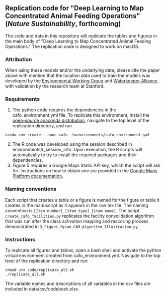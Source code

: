 ## Replication code for "Deep Learning to Map Concentrated Animal Feeding Operations" (*Nature Sustainability*, forthcoming)
The code and data in this repository will replicate the tables and figures in the main body of "Deep Learning to Map Concentrated Animal Feeding Operations." The replication code is designed to work on macOS.

### Attribution
When using these models and/or the underlying data, please cite the paper above with mention that the location data used to train the models was developed by the [Environmental Working Group](https://www.ewg.org/) and [Waterkeeper Alliance](https://waterkeeper.org/), with validation by the research team at Stanford.

### Requirements
1. The python code requires the dependencies in the cafo_environment.yml file. To replicate this environment, install the [open-source anaconda distribution](https://www.anaconda.com/distribution/), navigate to the top level of the replication directory, and run 
```
conda env create --name cafo -f=environments/cafo_environment.yml
```
2. The R code was developed using the session described in environments/r_session_info. Upon execution, the R scripts will automatically to try to install the required packages and their dependencies.
3. Figure 5 requires a Google Maps Static API key, which the script will ask for. Instructions on how to obtain one are provided in the [Google Maps Platform documentation](https://developers.google.com/maps/documentation/maps-static/get-api-key).

### Naming conventions
Each script that creates a table or a figure is named for the figure or table it creates in the manuscript as it appears in the raw tex file. The naming convention is `[Item number]_[item_type]_[item name]`. The script `create_cafo_facilities.py` replicates the facility consolidation algorithm that was run after the class activation mapping and rescoring process demonstrated in `3_Figure_fgcam_CAM_Algorithm_Illustration.py.`

### Instructions
To replicate all figures and tables, open a bash shell and activate the python virtual environment created from cafo_environment.yml. Navigate to the top level of the replication directory and run:
```
chmod u+x code/replicate_all.sh
./replicate_all.sh
```
The variable names and descriptions of all variables in the csv files are included in data/csv/codebook.xlsx.